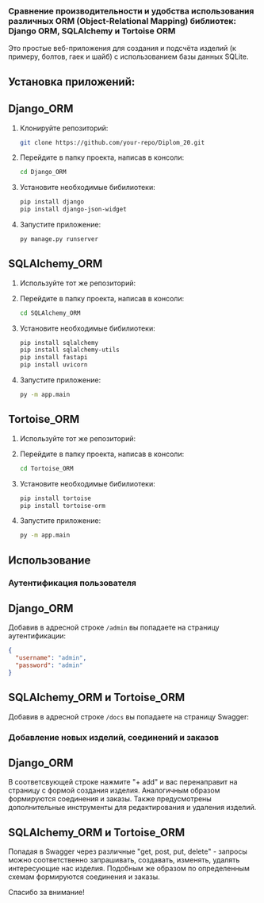 ### Сравнение производительности и удобства использования различных ORM (Object-Relational Mapping) библиотек: Django ORM, SQLAlchemy и Tortoise ORM

Это простые веб-приложения для создания и подсчёта изделий (к примеру, болтов, гаек и шайб) с использованием базы данных SQLite.

## Установка приложений:

## Django_ORM

1. Клонируйте репозиторий:
   ```bash
   git clone https://github.com/your-repo/Diplom_20.git
   ```

2. Перейдите в папку проекта, написав в консоли:
   ```bash
   cd Django_ORM
   ```

3. Установите необходимые бибилиотеки:
   ```bash
   pip install django
   pip install django-json-widget
   ```

4. Запустите приложение:
   ```bash
   py manage.py runserver
   ```

## SQLAlchemy_ORM

1. Используйте тот же репозиторий:

2. Перейдите в папку проекта, написав в консоли:
   ```bash
   cd SQLAlchemy_ORM
   ```

3. Установите необходимые бибилиотеки:
   ```bash
   pip install sqlalchemy
   pip install sqlalchemy-utils
   pip install fastapi
   pip install uvicorn
   ```

4. Запустите приложение:
   ```bash
   py -m app.main
   ```

## Tortoise_ORM

1. Используйте тот же репозиторий:

2. Перейдите в папку проекта, написав в консоли:
   ```bash
   cd Tortoise_ORM
   ```

3. Установите необходимые бибилиотеки:
   ```bash
   pip install tortoise
   pip install tortoise-orm
   ```

4. Запустите приложение:
   ```bash
   py -m app.main
   ```

##  Использование

### Аутентификация пользователя

## Django_ORM

Добавив в адресной строке `/admin` вы попадаете на страницу аутентификации:

```json
{
  "username": "admin",
  "password": "admin"
}
```

## SQLAlchemy_ORM и Tortoise_ORM

Добавив в адресной строке `/docs` вы попадаете на страницу Swagger:


### Добавление новых изделий, соединений и заказов

## Django_ORM

В соответсвующей строке нажмите "+ add" и вас перенаправит на страницу с формой создания изделия.
Аналогичным образом формируются соединения и заказы.
Также предусмотрены дополнительные инструменты для редактирования и удаления изделий.

## SQLAlchemy_ORM и Tortoise_ORM

Попадая в Swagger через различные "get, post, put, delete" - запросы можно соответственно запрашивать, создавать, изменять, удалять интересующие нас изделия.
Подобным же образом по определенным схемам формируются соединения и заказы.

Спасибо за внимание!

